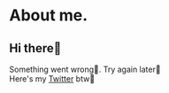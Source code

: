 # About me.

## Hi there👋
Something went wrong🫠. Try again later🥲  
Here's my [Twitter](https://www.x.com/bombolizard) btw🙂
<!---
mTornam/mTornam is a ✨ special ✨ repository because its `README.md` (this file) appears on your GitHub profile.
You can click the Preview link to take a look at your changes.
--->
